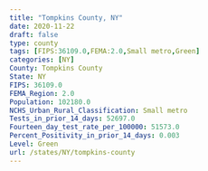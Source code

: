 ```yaml
---
title: "Tompkins County, NY"
date: 2020-11-22
draft: false
type: county
tags: [FIPS:36109.0,FEMA:2.0,Small metro,Green]
categories: [NY]
County: Tompkins County
State: NY
FIPS: 36109.0
FEMA_Region: 2.0
Population: 102180.0
NCHS_Urban_Rural_Classification: Small metro
Tests_in_prior_14_days: 52697.0
Fourteen_day_test_rate_per_100000: 51573.0
Percent_Positivity_in_prior_14_days: 0.003
Level: Green
url: /states/NY/tompkins-county
---
```



